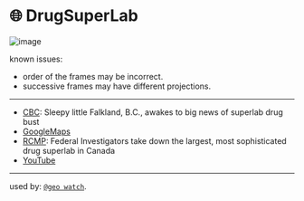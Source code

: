 # 🌐 DrugSuperLab

![image](https://github.com/kamangir/assets/blob/main/blue-geo/DrugSuperLab.png?raw=true)

known issues:
- order of the frames may be incorrect.
- successive frames may have different projections.

---

 - [CBC](https://www.cbc.ca/news/canada/british-columbia/drug-superlab-rcmp-bust-falkland-1.7371488): Sleepy little Falkland, B.C., awakes to big news of superlab drug bust
 - [GoogleMaps](https://maps.app.goo.gl/errDohJAuedpNibs7)
 - [RCMP](https://bc-cb.rcmp-grc.gc.ca/ViewPage.action?siteNodeId=2087&languageId=1&contentId=85957): Federal Investigators take down the largest, most sophisticated drug superlab in Canada
 - [YouTube](https://youtu.be/t-POttDl8UQ?t=1876)

---

used by: [`@geo watch`](../../).
